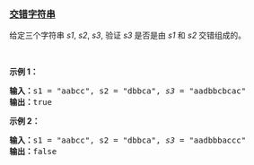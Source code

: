 ### [交错字符串](https://leetcode-cn.com/problems/interleaving-string)

<p>给定三个字符串&nbsp;<em>s1</em>, <em>s2</em>, <em>s3</em>, 验证&nbsp;<em>s3</em>&nbsp;是否是由&nbsp;<em>s1</em>&nbsp;和&nbsp;<em>s2 </em>交错组成的。</p>

<p>&nbsp;</p>

<p><strong>示例 1：</strong></p>

<pre><strong>输入：</strong>s1 = &quot;aabcc&quot;, s2 = &quot;dbbca&quot;, <em>s3</em> = &quot;aadbbcbcac&quot;
<strong>输出：</strong>true
</pre>

<p><strong>示例&nbsp;2：</strong></p>

<pre><strong>输入：</strong>s1 = &quot;aabcc&quot;, s2 = &quot;dbbca&quot;, <em>s3</em> = &quot;aadbbbaccc&quot;
<strong>输出：</strong>false</pre>
